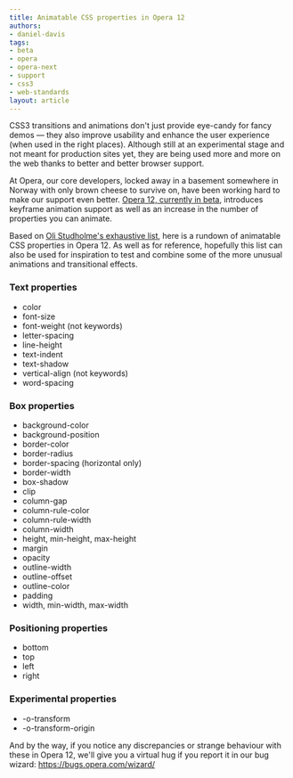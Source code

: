 ```yaml
---
title: Animatable CSS properties in Opera 12
authors:
- daniel-davis
tags:
- beta
- opera
- opera-next
- support
- css3
- web-standards
layout: article
---
```

<p>CSS3 transitions and animations don&#39;t just provide eye-candy for fancy demos &#x2014; they also improve usability and enhance the user experience (when used in the right places). Although still at an experimental stage and not meant for production sites yet, they are being used more and more on the web thanks to better and better browser support.</p>
<p>At Opera, our core developers, locked away in a basement somewhere in Norway with only brown cheese to survive on, have been working hard to make our support even better. <a href="http://www.opera.com/browser/next/">Opera 12, currently in beta</a>, introduces keyframe animation support as well as an increase in the number of properties you can animate.</p>
<p>Based on <a href="http://oli.jp/2010/css-animatable-properties/">Oli Studholme&#39;s exhaustive list</a>, here is a rundown of animatable CSS properties in Opera 12. As well as for reference, hopefully this list can also be used for inspiration to test and combine some of the more unusual animations and transitional effects.</p>
<h3>Text properties</h3>
<ul>
  <li>color</li>
  <li>font-size</li>
  <li>font-weight (not keywords)</li>
  <li>letter-spacing</li>
  <li>line-height</li>
  <li>text-indent</li>
  <li>text-shadow</li>
  <li>vertical-align (not keywords)</li>
  <li>word-spacing</li>
</ul>
<h3>Box properties</h3>
<ul>
  <li>background-color</li>
  <li>background-position</li>
  <li>border-color</li>
  <li>border-radius</li>
  <li>border-spacing (horizontal only)</li>
  <li>border-width</li>
  <li>box-shadow</li>
  <li>clip</li>
  <li>column-gap</li>
  <li>column-rule-color</li>
  <li>column-rule-width</li>
  <li>column-width</li>
  <li>height, min-height, max-height</li>
  <li>margin</li>
  <li>opacity</li>
  <li>outline-width</li>
  <li>outline-offset</li>
  <li>outline-color</li>
  <li>padding</li>
  <li>width, min-width, max-width</li>
</ul>
<h3>Positioning properties</h3>
<ul>
  <li>bottom</li>
  <li>top</li>
  <li>left</li>
  <li>right</li>
</ul>
<h3>Experimental properties</h3>
<ul>
  <li>-o-transform</li>
  <li>-o-transform-origin</li>
</ul>
<p>And by the way, if you notice any discrepancies or strange behaviour with these in Opera 12, we&#39;ll give you a virtual hug if you report it in our bug wizard: <a href="https://bugs.opera.com/wizard/">https://bugs.opera.com/wizard/</a></p>

